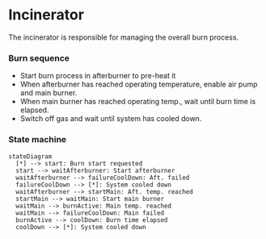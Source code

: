 # Incinerator
The incinerator is responsible for managing the overall burn process.

### Burn sequence
- Start burn process in afterburner to pre-heat it
- When afterburner has reached operating temperature, enable air pump and main burner.
- When main burner has reached operating temp., wait until burn time is elapsed.
- Switch off gas and wait until system has cooled down.

### State machine
``` mermaid
stateDiagram
  [*] --> start: Burn start requested
  start --> waitAfterburner: Start afterburner
  waitAfterburner --> failureCoolDown: Aft. failed
  failureCoolDown --> [*]: System cooled down
  waitAfterburner --> startMain: Aft. temp. reached
  startMain --> waitMain: Start main burner
  waitMain --> burnActive: Main temp. reached
  waitMain --> failureCoolDown: Main failed
  burnActive --> coolDown: Burn time elapsed
  coolDown --> [*]: System cooled down
```
